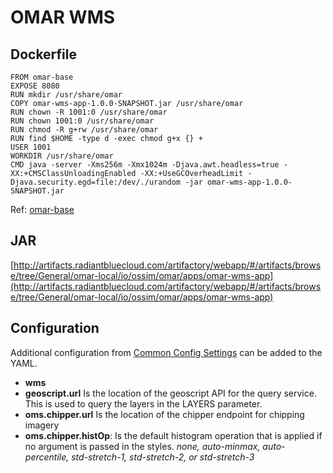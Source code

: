 # OMAR WMS

## Dockerfile
```
FROM omar-base
EXPOSE 8080
RUN mkdir /usr/share/omar
COPY omar-wms-app-1.0.0-SNAPSHOT.jar /usr/share/omar
RUN chown -R 1001:0 /usr/share/omar
RUN chown 1001:0 /usr/share/omar
RUN chmod -R g+rw /usr/share/omar
RUN find $HOME -type d -exec chmod g+x {} +
USER 1001
WORKDIR /usr/share/omar
CMD java -server -Xms256m -Xmx1024m -Djava.awt.headless=true -XX:+CMSClassUnloadingEnabled -XX:+UseGCOverheadLimit -Djava.security.egd=file:/dev/./urandom -jar omar-wms-app-1.0.0-SNAPSHOT.jar
```
Ref: [omar-base](../../../omar-base/docs/install-guide/omar-base/)

## JAR
[http://artifacts.radiantbluecloud.com/artifactory/webapp/#/artifacts/browse/tree/General/omar-local/io/ossim/omar/apps/omar-wms-app](http://artifacts.radiantbluecloud.com/artifactory/webapp/#/artifacts/browse/tree/General/omar-local/io/ossim/omar/apps/omar-wms-app)

## Configuration

Additional configuration from [Common Config Settings](../../../omar-common/docs/install-guide/omar-common/#common-config-settings) can be added to the YAML.

* **wms**
 * **geoscript.url** Is the location of the geoscript API for the query service.  This is used to query the layers in the LAYERS parameter.
 * **oms.chipper.url** Is the location of the chipper endpoint for chipping imagery
 * **oms.chipper.histOp**: Is the default histogram operation that is applied if no argument is passed in the styles.  *none, auto-minmax, 
auto-percentile, std-stretch-1, std-stretch-2, or std-stretch-3*
